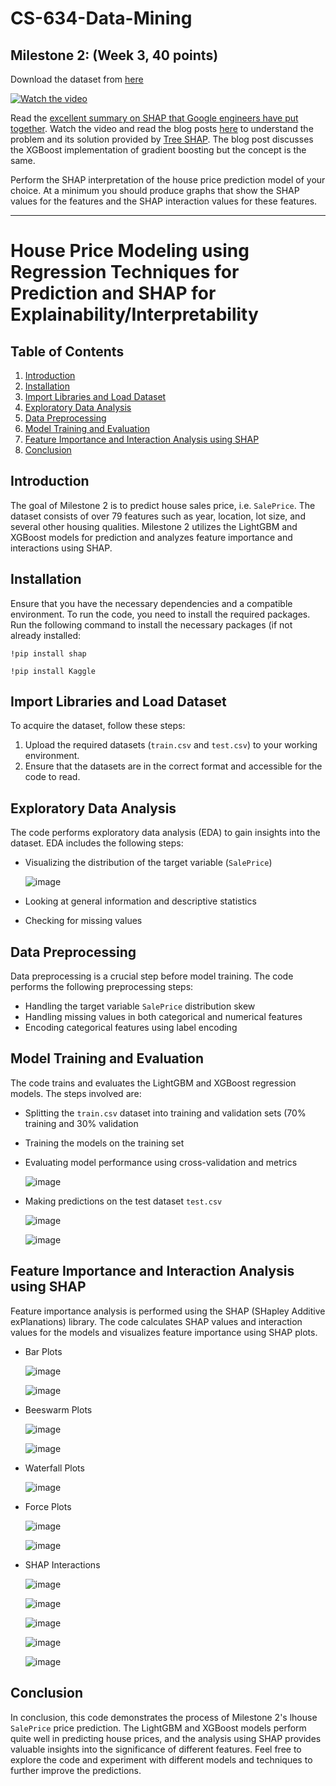 # CS-634-Data-Mining

## Milestone 2: (Week 3, 40 points)

Download the dataset from [here](https://www.kaggle.com/competitions/house-prices-advanced-regression-techniques/overview)

[![Watch the video](https://img.youtube.com/vi/-taOhqkiuIo/0.jpg)](https://youtu.be/-taOhqkiuIo)

Read the [excellent summary on SHAP that Google engineers have put together](https://storage.googleapis.com/cloud-ai-whitepapers/AI%20Explainability%20Whitepaper.pdf). Watch the video and read the blog posts [here](https://towardsdatascience.com/interpretable-machine-learning-with-xgboost-9ec80d148d27) to understand the problem and its solution provided by [Tree SHAP](https://proceedings.neurips.cc/paper/2017/hash/8a20a8621978632d76c43dfd28b67767-Abstract.html). The blog post discusses the XGBoost implementation of gradient boosting but the concept is the same.

Perform the SHAP interpretation of the house price prediction model of your choice. At a minimum you should produce graphs that show the SHAP values for the features and the SHAP interaction values for these features.

---

# House Price Modeling using Regression Techniques for Prediction and SHAP for Explainability/Interpretability 

## Table of Contents
1. [Introduction](#introduction)
2. [Installation](#installation)
3. [Import Libraries and Load Dataset](#import-libraries-and-load-dataset)
4. [Exploratory Data Analysis](#exploratory-data-analysis)
5. [Data Preprocessing](#data-preprocessing)
6. [Model Training and Evaluation](#model-training-and-evaluation)
7. [Feature Importance and Interaction Analysis using SHAP](#feature-importance-and-interaction-analysis-using-shap)
8. [Conclusion](#conclusion)

## Introduction

The goal of Milestone 2 is to predict house sales price, i.e. `SalePrice`. The dataset consists of over 79 features such as year, location, lot size, and several other housing qualities. Milestone 2 utilizes the LightGBM and XGBoost models for prediction and analyzes feature importance and interactions using SHAP.

## Installation

Ensure that you have the necessary dependencies and a compatible environment. To run the code, you need to install the required packages. Run the following command to install the necessary packages (if not already installed:

```
!pip install shap
```

```
!pip install Kaggle
```

## Import Libraries and Load Dataset

To acquire the dataset, follow these steps:

1. Upload the required datasets (`train.csv` and `test.csv`) to your working environment.
2. Ensure that the datasets are in the correct format and accessible for the code to read.

## Exploratory Data Analysis

The code performs exploratory data analysis (EDA) to gain insights into the dataset. EDA includes the following steps:

- Visualizing the distribution of the target variable (`SalePrice`)

  ![image](https://github.com/GHcpv24/CS-634-Data-Mining/assets/106451112/97e3de3a-b2e1-4a5b-bbc8-67d54c6b52ce)

- Looking at general information and descriptive statistics
- Checking for missing values

## Data Preprocessing

Data preprocessing is a crucial step before model training. The code performs the following preprocessing steps:

- Handling the target variable `SalePrice` distribution skew
- Handling missing values in both categorical and numerical features
- Encoding categorical features using label encoding

## Model Training and Evaluation

The code trains and evaluates the LightGBM and XGBoost regression models. The steps involved are:

- Splitting the `train.csv` dataset into training and validation sets (70% training and 30% validation
- Training the models on the training set
- Evaluating model performance using cross-validation and metrics

  ![image](https://github.com/GHcpv24/CS-634-Data-Mining/assets/106451112/725be33f-6e94-4041-b4b3-656b5da07dd5)

- Making predictions on the test dataset `test.csv`

  ![image](https://github.com/GHcpv24/CS-634-Data-Mining/assets/106451112/64d47472-279f-44b0-a414-602035fde586)

  ![image](https://github.com/GHcpv24/CS-634-Data-Mining/assets/106451112/09f0de87-e561-4f2c-9273-bf26cc93d9b9)

## Feature Importance and Interaction Analysis using SHAP

Feature importance analysis is performed using the SHAP (SHapley Additive exPlanations) library. The code calculates SHAP values and interaction values for the models and visualizes feature importance using SHAP plots.

- Bar Plots

  ![image](https://github.com/GHcpv24/CS-634-Data-Mining/assets/106451112/f98e3f07-6c57-4e33-a5d9-94b8b02f0f85)

  ![image](https://github.com/GHcpv24/CS-634-Data-Mining/assets/106451112/7a7732df-55d9-4c43-b6a1-abf1e141686e)

- Beeswarm Plots

  ![image](https://github.com/GHcpv24/CS-634-Data-Mining/assets/106451112/a5305971-2c68-4297-8f4d-72aedc0ab092)

  ![image](https://github.com/GHcpv24/CS-634-Data-Mining/assets/106451112/9d997a40-8e94-4861-aa09-cd55a4b48a8f)

- Waterfall Plots

  ![image](https://github.com/GHcpv24/CS-634-Data-Mining/assets/106451112/370f7520-938c-49c8-b1cf-cb926138ccc0)

- Force Plots

  ![image](https://github.com/GHcpv24/CS-634-Data-Mining/assets/106451112/c6cbc85c-92f4-4736-9747-76a13cc81df2)

  ![image](https://github.com/GHcpv24/CS-634-Data-Mining/assets/106451112/961aa642-f474-4008-bbbe-7c3cf9a93ac8)

 - SHAP Interactions

   ![image](https://github.com/GHcpv24/CS-634-Data-Mining/assets/106451112/858ef995-6dde-4ae2-84da-aa5bfb1e7f05)

   ![image](https://github.com/GHcpv24/CS-634-Data-Mining/assets/106451112/25b4d333-ee5b-4f61-847d-b450edd1f077)

   ![image](https://github.com/GHcpv24/CS-634-Data-Mining/assets/106451112/27cac91a-e6e2-4cc0-b350-1aaf46e5b859)

   ![image](https://github.com/GHcpv24/CS-634-Data-Mining/assets/106451112/9c2f3863-dcab-4f7f-964d-bce68c85d6ec)

   ![image](https://github.com/GHcpv24/CS-634-Data-Mining/assets/106451112/1f334d93-efb8-4701-967f-7af3ad9db8f0)

## Conclusion

In conclusion, this code demonstrates the process of Milestone 2's lhouse `SalePrice` price prediction. The LightGBM and XGBoost models perform quite well in predicting house prices, and the analysis using SHAP provides valuable insights into the significance of different features. Feel free to explore the code and experiment with different models and techniques to further improve the predictions.
